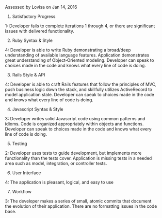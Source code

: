Assessed by Lovisa on Jan 14, 2016

1. Satisfactory Progress

1: Developer fails to complete iterations 1 through 4, or there are significant issues with delivered functionality.

2. Ruby Syntax & Style

4: Developer is able to write Ruby demonstrating a broad/deep understanding of available language features. Application demonstrates great understanding of Object-Oriented modeling. Developer can speak to choices made in the code and knows what every line of code is doing.

3. Rails Style & API

4: Developer is able to craft Rails features that follow the principles of MVC, push business logic down the stack, and skillfully utilizes ActiveRecord to model application state. Developer can speak to choices made in the code and knows what every line of code is doing.

4. Javascript Syntax & Style

3: Developer writes solid Javascript code using common patterns and idioms. Code is organized appropriately within objects and functions. Developer can speak to choices made in the code and knows what every line of code is doing.

5. Testing

2: Developer uses tests to guide development, but implements more functionality than the tests cover. Application is missing tests in a needed area such as model, integration, or controller tests.

6. User Interface

4: The application is pleasant, logical, and easy to use

7. Workflow

3: The developer makes a series of small, atomic commits that document the evolution of their application. There are no formatting issues in the code base.
